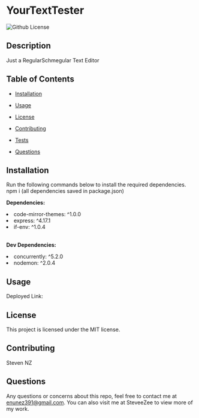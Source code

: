  # YourTextTester
![Github License](https://img.shields.io/badge/license-MIT-blue.svg)

## <b>Description</b>
Just a RegularSchmegular Text Editor
## <b>Table of Contents</b>
* [Installation](#installation)

* [Usage](#usage)

* [License](#license)

* [Contributing](#contributing)

* [Tests](#tests)

* [Questions](#questions)

## <b>Installation</b>
Run the following commands below to install the required dependencies.  
npm i (all dependencies saved in package.json)<br>
<p><b>Dependencies:</b></p>
<li> code-mirror-themes: ^1.0.0</li>
<li>express: ^4.17.1</li>
<li>if-env: ^1.0.4</li> <br>

<b>Dev Dependencies:</b><br>
<li>concurrently: ^5.2.0</li>
<li>nodemon: ^2.0.4</li>

## <b>Usage</b>
Deployed Link: 

## <b>License</b>
This project is licensed under the MIT license.

## <b>Contributing</b>
Steven NZ

## <b>Questions</b>
Any questions or concerns about this repo, feel free to contact me at enunez391@gmail.com.  You can also visit me at SteveeZee  to view more of my work.

